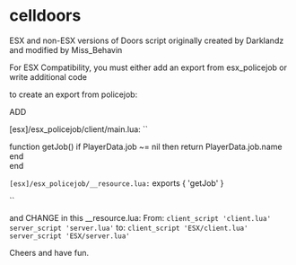 # celldoors
ESX and non-ESX versions of Doors script originally created by Darklandz and modified by Miss_Behavin



For ESX Compatibility, you must either add an export from esx_policejob or write additional code

to create an export from policejob:

ADD

[esx]/esx_policejob/client/main.lua:
``

function getJob()
  if PlayerData.job ~= nil then
	return PlayerData.job.name	
  end  
end


``
[esx]/esx_policejob/__resource.lua:
``
exports {
  'getJob' 
}


``

and CHANGE in this __resource.lua:
From:
``
client_script 'client.lua'
server_script 'server.lua'
``
to:
``
client_script 'ESX/client.lua'
server_script 'ESX/server.lua'
``

Cheers and have fun.  
